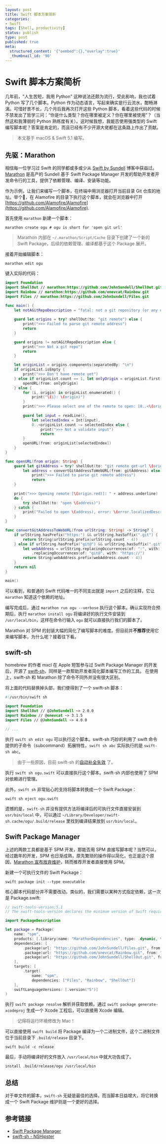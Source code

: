 ```yaml
---
layout: post
title: Swift 脚本方案简析
categories:
- Swift
tags: [Shell, productivity]
status: publish
type: post
published: true
meta:
  structured_content: '{"oembed":{},"overlay":true}'
  _thumbnail_id: '90'
---
```


# Swift 脚本方案简析

几年前，"人生苦短，我用 Python" 这种说法还颇为流行，受此影响，我也试着 Python 写了几个脚本。Python 作为动态语言，写起来确实是行云流水，酣畅淋漓。可惜好景不长，几个月后我再次打开这些 Python 脚本，看着这些代码的时候不禁发出了哲学三问：“你是什么类型？你在哪里被定义？你在哪里被使用”？（当然这和我薄弱的 Python 熟练度有关）。这时候我想，我能否使用强类型的 Swift 编写脚本呢？答案是肯定的，而且已经有不少开源大佬都在这条路上作出了贡献。

> 本文基于 macOS & Swift 5.1 编写。

## 先驱：Marathon

相信每一位学习过 Swift 的同学都或多或少从 [Swift by Sundell](https://www.swiftbysundell.com) 博客中获益过。 [Marathon](https://github.com/JohnSundell/Marathon) 是高产的 Sundell 基于 Swift Package Manager 开发的帮助开发者开发命令行的工具，提供了依赖管理、编译、安装等功能。

作为示例，让我们来编写一个脚本，在终端中用浏览器打开当前目录 Git 仓库的地址。举个🌰，在 Alamofire 的目录下执行这个脚本，就会在浏览器中打开 [https://github.com/Alamofire/Alamofire](https://github.com/Alamofire/Alamofire).  

首先使用 `marathon` 新建一个脚本：

```shell
marathon create ogu # ogu is short for 'open git url'
```
> Marathon 内部在 `~/.marathon/Script/Cache` 目录下创建了一个新的 Swift Package，后续的依赖管理、编译都基于这个 Package 展开。

接着开始编辑脚本：

```shell
marathon edit ogu
```
键入实际的代码：

```swift
import Foundation
import ShellOut // marathon:https://github.com/JohnSundell/ShellOut.git
import Rainbow // marathon:https://github.com/onevcat/Rainbow.git
import Files // marathon:https://github.com/JohnSundell/Files.git

func main() {
    let notAGitRepoDescription = "fatal: not a git repository (or any of the parent directories): .git"
    
    guard let origins = try? shellOut(to: "git remote") else {
        print(">>> Failed to parse git remote address")
        return
    }

    guard origins != notAGitRepoDescription else {
        print(">>> Not a git repo")
        return
    }

    let originList = origins.components(separatedBy: "\n")
    if originList.isEmpty {
        print(">>> Don't have remote yet")
    } else if originList.count == 1, let onlyOrigin = originList.first {
        openURL(from: onlyOrigin)
    } else {
        for (i, origin) in originList.enumerated() {
            print("\(i): \(origin)")
        }
        print(">>> Please select one of the remote to open: [0..<\(originList.count)]")
        
        guard let input = readLine(),
            let selectedIndex = Int(input),
            0..<originList.count ~= selectedIndex else {
                print(">>> Not a validate input")
                return
        }
        openURL(from: originList[selectedIndex])
    }
}

func openURL(from origin: String) {
    guard let gitAddress = try? shellOut(to: "git remote get-url \(origin)"),
        let address = convertGitAddressToWebURL(from: gitAddress) else {
            print(">>> Failed to parse git remote address")
            return
    }
    
    print(">>> Opening remote [\(origin.red)]: " + address.underline)
    do {
        try shellOut(to: "open \(address)")
    } catch {
        print("Failed to open \(address), error: \(error.localizedDescription)")
    }
}

func convertGitAddressToWebURL(from urlString: String) -> String? {
    if urlString.hasPrefix("https:") && urlString.hasSuffix(".git") {
        return String(urlString.prefix(urlString.count - 4))
    } else if urlString.hasPrefix("git@") && urlString.hasSuffix(".git") {
        let webAddress = urlString.replacingOccurrences(of: ":", with: "/")
            .replacingOccurrences(of: "git@", with: "https://")
        return String(webAddress.prefix(webAddress.count - 4))
    }
    return nil
}

main()
```
可以看到，和普通的 Swift 代码唯一的不同支出就是 `import` 之后的注释，它让 `marathon` 知道这个依赖的地址。

编写完成后，通过 `marathon run ogu --verbose` 执行这个脚本。确认实现符合预期后，执行 `marathon install ogu` 将编译好的执行文件安装到 `/usr/local/bin`，这样在命令行输入 `ogu` 就可以直接执行我们的脚本了。

Marathon 对 SPM 的封装大幅的简化了编写脚本的难度。但目前并**不推荐**使用它来编写脚本，为什么呢？接着往下看。

## swift-sh

homebrew 的作者 mxcl 在 Apple 短暂参与过 Swift Package Manager 的开发后，开源了 [swift-sh](https://github.com/mxcl/swift-sh)，同样是一款帮助开发者简化脚本编写工作的工具。 在使用上，swift-sh 和 Marathon 除了命令不同外并没有很大区别。

将上面的代码替换掉头部，我们便得到了一个 swift-sh 脚本：

```swift
#!/usr/bin/swift sh

import Foundation
import ShellOut // @JohnSundell ~> 2.0.0
import Rainbow // @onevcat ~> 3.1.5
import Files // @JohnSundell ~> 4.0.0

// ...
```

执行 `swift sh edit ogu` 可以执行这个脚本。swift-sh 巧妙的利用了 swift 命令提供的子命令（subcommand）拓展特性，`swift sh abc` 实际执行的是 `swift-sh abc`。

> 由于一些原因，目前 swift-sh 的[自动补全失效](https://github.com/mxcl/swift-sh/issues/87) 了。

执行 `swift sh ogu.swift` 可以直接执行这个脚本。swift-sh 内部也使用了 SPM 对依赖进行管理。

此外，`swift sh` 非常贴心的支持将脚本转换成一个 Swift Package：

```shell
swift sh eject ogu.swift
```
遗憾的是，`swift-sh` 并没有提供方法将编译后的可执行文件直接安装到 `usr/bin/local` 中，可以通过 `~/Library/Developer/swift-sh.cache/ogu/.build/release` 里找到编译结果放到 `usr/bin/local`。

## Swift Package Manager

上述的两款工具都是基于 SPM 开发，那能否用 SPM 直接写脚本呢？当然可以，经过数年的开发，SPM 也日渐成熟，原先繁琐的操作得以简化，也正是这个原因，[Marathon 宣布放弃维护](https://github.com/JohnSundell/Marathon/issues/208)，转而推荐开发者直接使用 SPM。

新建一个可执行文件的 Swift Package：

```shell
swift package init --type executable
```

核心脚本代码部分并不需要改动。类似的，我们需要以某种方式指定依赖，这一次是 Package.swift:

```swift
// swift-tools-version:5.1
// The swift-tools-version declares the minimum version of Swift required to build this package.

import PackageDescription

let package = Package(
    name: "spm",
    products: [.library(name: "MarathonDependencies", type: .dynamic, targets: ["spm"])],
    dependencies: [
        .package(url: "https://github.com/JohnSundell/Files.git", from: "4.0.0"),
        .package(url: "https://github.com/onevcat/Rainbow.git", from: "3.0.0"),
        .package(url: "https://github.com/JohnSundell/ShellOut.git", from: "2.0.0")
    ],
    targets: [
        .target(
            name: "spm",
            dependencies: ["Files", "Rainbow", "ShellOut"])
    ],
    swiftLanguageVersions: [.version("5")]
)

```
执行 `swift package resolve` 解析并获取依赖。通过 `swift package generate-xcodeproj` 生成一个 Xcode 工程后，可以直接用 Xcode 编辑。

> 记得将运行环境修改为 Mac！

可以直接使用 `swift build` 将 Package 编译为一个二进制文件，这个二进制文件位于当前目录下 `.build/release` 目录下。

```shell
swift build -c release
```

最后，手动将编译好的文件放入 `/usr/local/bin` 中就大功告成了。

```
install .build/release/ogu /usr/local/bin
```

## 总结

对于单文件的脚本，`swift-sh` 无疑是最佳的选择。而当脚本日益增大，将它转换成一个 Swift Package 维护则是一个更好的选择。


## 参考链接

- [Swift Package Manager](https://swift.org/package-manager/)
- [swift-sh - NSHipster](https://nshipster.com/swift-sh/)

